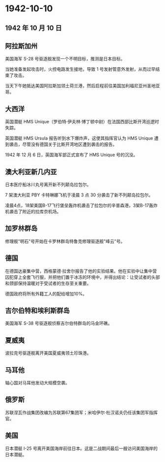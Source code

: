 # 1942-10-10

## 1942 年 10 月 10 日

## 阿拉斯加州

美国海军 S-28 号驱逐舰发现一个不明目标，推测是日本目标。

当她准备发起攻击时，火控电路发生接地，导致 1
号发射管意外发射，从而过早结束了攻击。

当天下午她抵达美国阿拉斯加领土荷兰港，然后启程前往美国加利福尼亚州圣地亚哥。

## 大西洋

英国潜艇 HMS
Unique（罗伯特·伊夫林·博丁顿中尉）在法国西部比斯开湾巡逻时失踪。

英国潜艇 HMS Ursula 报告听到水下爆炸声，这使其指挥官认为 HMS Unique
遭到袭击，尽管没有德国关于比斯开湾地区遭到袭击的报告。

1942 年 12 月 6 日，英国海军部正式宣布了 HMS Unique 号的沉没。

## 澳大利亚新几内亚

日本医疗船冰川丸号离开新不列颠岛拉包尔。

7 架澳大利亚 PBY 卡特琳娜飞机于凌晨 3 点 30 分袭击了新不列颠岛拉包尔。

凌晨4点，18架美国B-17飞行堡垒轰炸机袭击了拉包尔的辛普森港，3架B-17轰炸机袭击了附近的拉库奈机场。

## 加罗林群岛

修理舰"明石"号开始在卡罗林群岛特鲁克修理驱逐舰"峰云"号。

## 德国

在德国达豪集中营，西格蒙德·拉舍尔报告了他的实验结果。他在实验中让集中营囚犯穿上全套飞行服，并把他们置于冰冻的环境中，并得出结论：让受试者的头部和颈部保持温暖对于受试者的生存至关重要。

德国政府将所有外籍工人的配给增加10%。

## 吉尔伯特和埃利斯群岛

美国海军 S-38 号驱逐舰侦察吉尔伯特群岛的马金环礁。

## 夏威夷

波拉克号驱逐舰离开美国夏威夷领土珍珠港。

## 马耳他

轴心国对马耳他发动大规模空袭。

## 俄罗斯

苏联涅瓦作战集团改编为苏联第67集团军；米哈伊尔·杜汉诺夫仍任该集团军指挥官。

## 美国

日本潜艇 I-25
号离开美国海岸前往日本。这是二战期间最后一艘访问美国海岸的日本潜艇。

